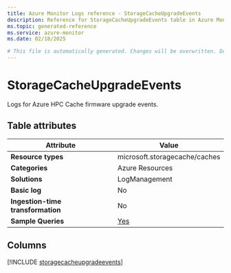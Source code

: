 ```yaml
---
title: Azure Monitor Logs reference - StorageCacheUpgradeEvents
description: Reference for StorageCacheUpgradeEvents table in Azure Monitor Logs.
ms.topic: generated-reference
ms.service: azure-monitor
ms.date: 02/18/2025

# This file is automatically generated. Changes will be overwritten. Do not change this file directly.
---
```


# StorageCacheUpgradeEvents

Logs for Azure HPC Cache firmware upgrade events.


## Table attributes

|Attribute|Value|
|---|---|
|**Resource types**|microsoft.storagecache/caches|
|**Categories**|Azure Resources|
|**Solutions**| LogManagement|
|**Basic log**|No|
|**Ingestion-time transformation**|No|
|**Sample Queries**|[Yes](/azure/azure-monitor/reference/queries/storagecacheupgradeevents)|



## Columns
  
[!INCLUDE [storagecacheupgradeevents](~/reusable-content/ce-skilling/azure/includes/azure-monitor/reference/tables/storagecacheupgradeevents-include.md)]
